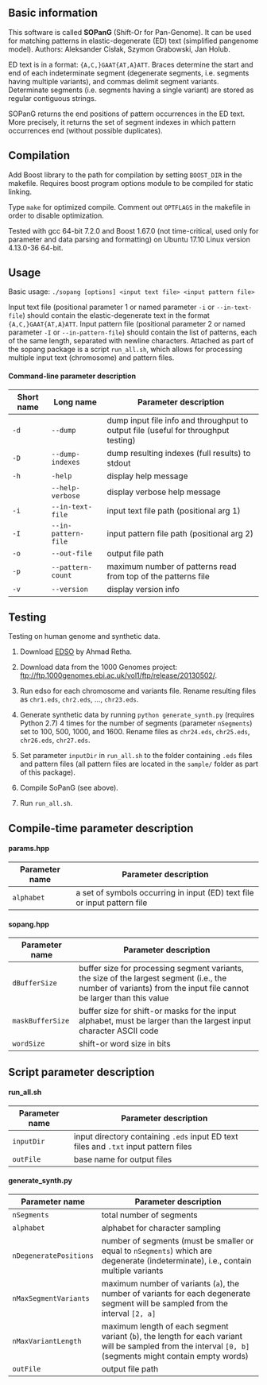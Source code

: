 ## Basic information

This software is called **SOPanG** (Shift-Or for Pan-Genome). It can be used for matching patterns in elastic-degenerate (ED) text (simplified pangenome model). Authors: Aleksander Cisłak, Szymon Grabowski, Jan Holub.

ED text is in a format: `{A,C,}GAAT{AT,A}ATT`. Braces determine the start and end of each indeterminate segment (degenerate segments, i.e. segments having multiple variants), and commas delimit segment variants. Determinate segments (i.e. segments having a single variant) are stored as regular contiguous strings.

SOPanG returns the end positions of pattern occurrences in the ED text. More precisely, it returns the set of segment indexes in which pattern occurrences end (without possible duplicates).

## Compilation

Add Boost library to the path for compilation by setting `BOOST_DIR` in the makefile. Requires boost program options module to be compiled for static linking.

Type `make` for optimized compile.
Comment out `OPTFLAGS` in the makefile in order to disable optimization.

Tested with gcc 64-bit 7.2.0 and Boost 1.67.0 (not time-critical, used only for parameter and data parsing and formatting) on Ubuntu 17.10 Linux version 4.13.0-36 64-bit.

## Usage

Basic usage: `./sopang [options] <input text file> <input pattern file>`

Input text file (positional parameter 1 or named parameter `-i` or `--in-text-file`) should contain the elastic-degenerate text in the format `{A,C,}GAAT{AT,A}ATT`.
Input pattern file (positional parameter 2 or named parameter `-I` or `--in-pattern-file`) should contain the list of patterns, each of the same length, separated with newline characters.
Attached as part of the sopang package is a script `run_all.sh`, which allows for processing multiple input text (chromosome) and pattern files.

#### Command-line parameter description

Short name | Long name           | Parameter description
---------- | ------------------- | ---------------------
`-d`       | `--dump`            | dump input file info and throughput to output file (useful for throughput testing)
`-D`       | `--dump-indexes`    | dump resulting indexes (full results) to stdout
`-h`       | `-help`             | display help message
&nbsp;     | `--help-verbose`    | display verbose help message
`-i`       | `--in-text-file`    | input text file path (positional arg 1)
`-I`       | `--in-pattern-file` | input pattern file path (positional arg 2)
`-o`       | `--out-file`        | output file path
`-p`       | `--pattern-count`   | maximum number of patterns read from top of the patterns file
`-v`       | `--version`         | display version info

## Testing

Testing on human genome and synthetic data.

1. Download [EDSO](https://github.com/webmasterar/edso/) by Ahmad Retha.

1. Download data from the 1000 Genomes project: ftp://ftp.1000genomes.ebi.ac.uk/vol1/ftp/release/20130502/.

1. Run edso for each chromosome and variants file. Rename resulting files as `chr1.eds`, `chr2.eds`, ..., `chr23.eds`.

1. Generate synthetic data by running `python generate_synth.py` (requires Python 2.7) 4 times for the number of segments (parameter `nSegments`) set to 100, 500, 1000, and 1600. Rename files as `chr24.eds`, `chr25.eds`, `chr26.eds`, `chr27.eds`.

1. Set parameter `inputDir` in `run_all.sh` to the folder containing `.eds` files and pattern files (all pattern files are located in the `sample/` folder as part of this package).

1. Compile SoPanG (see above).

1. Run `run_all.sh`.

## Compile-time parameter description

#### params.hpp

Parameter name  | Parameter description
--------------- | ---------------------
`alphabet`      | a set of symbols occurring in input (ED) text file or input pattern file

#### sopang.hpp

Parameter name   | Parameter description
---------------- | ---------------------
`dBufferSize`    | buffer size for processing segment variants, the size of the largest segment (i.e., the number of variants) from the input file cannot be larger than this value
`maskBufferSize` | buffer size for shift-or masks for the input alphabet, must be larger than the largest input character ASCII code
`wordSize`       | shift-or word size in bits

## Script parameter description

#### run_all.sh

Parameter name   | Parameter description
---------------- | ---------------------
`inputDir`       | input directory containing `.eds` input ED text files and `.txt` input pattern files
`outFile`        | base name for output files

#### generate_synth.py

Parameter name         | Parameter description
---------------------- | ---------------------
`nSegments`            | total number of segments
`alphabet`             | alphabet for character sampling
`nDegeneratePositions` | number of segments (must be smaller or equal to `nSegments`) which are degenerate (indeterminate), i.e., contain multiple variants
`nMaxSegmentVariants`  | maximum number of variants (`a`), the number of variants for each degenerate segment will be sampled from the interval `[2, a]`
`nMaxVariantLength`    | maximum length of each segment variant (`b`), the length for each variant will be sampled from the interval `[0, b]` (segments might contain empty words)
`outFile`              | output file path
